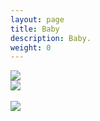 ```yaml
---
layout: page 
title: Baby
description: Baby.
weight: 0
---
```


<div class="row">
  <div class="col-md-6">
    <img class="two img-rounded img-thumbnail center-block" src="/img/img-laz-baby-001.jpg" />
  </div>
  <div class="col-md-6">
    <img class="two img-rounded img-thumbnail center-block" src="/img/img-laz-baby-003.jpg" />
  </div>
</div>
<div class="row">
  <div class="col-md-12">&nbsp;</div>
</div>
<div class="row">
  <div class="col-md-6 col-md-offset-3">
    <img class="two img-rounded img-thumbnail center-block" src="/img/img-laz-baby-002.jpg" />
  </div>
</div>
